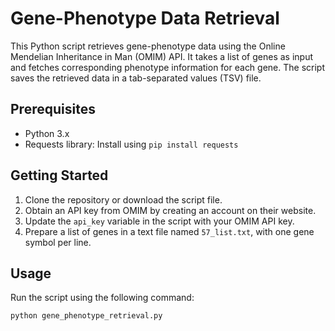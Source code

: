 # Gene-Phenotype Data Retrieval

This Python script retrieves gene-phenotype data using the Online Mendelian Inheritance in Man (OMIM) API. It takes a list of genes as input and fetches corresponding phenotype information for each gene. The script saves the retrieved data in a tab-separated values (TSV) file.

## Prerequisites

- Python 3.x
- Requests library: Install using `pip install requests`

## Getting Started

1. Clone the repository or download the script file.
2. Obtain an API key from OMIM by creating an account on their website.
3. Update the `api_key` variable in the script with your OMIM API key.
4. Prepare a list of genes in a text file named `57_list.txt`, with one gene symbol per line.

## Usage

Run the script using the following command:

```shell
python gene_phenotype_retrieval.py
